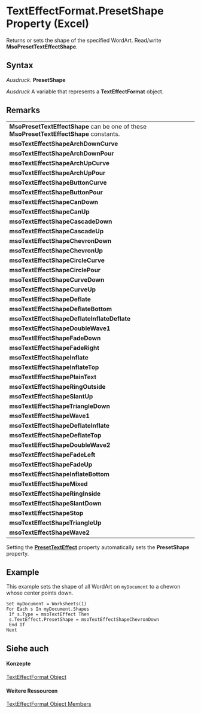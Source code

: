 
# TextEffectFormat.PresetShape Property (Excel)

Returns or sets the shape of the specified WordArt. Read/write  **MsoPresetTextEffectShape**.


## Syntax

 _Ausdruck_. **PresetShape**

 _Ausdruck_ A variable that represents a **TextEffectFormat** object.


## Remarks


||
|:-----|
|**MsoPresetTextEffectShape** can be one of these **MsoPresetTextEffectShape** constants.|
|**msoTextEffectShapeArchDownCurve**|
|**msoTextEffectShapeArchDownPour**|
|**msoTextEffectShapeArchUpCurve**|
|**msoTextEffectShapeArchUpPour**|
|**msoTextEffectShapeButtonCurve**|
|**msoTextEffectShapeButtonPour**|
|**msoTextEffectShapeCanDown**|
|**msoTextEffectShapeCanUp**|
|**msoTextEffectShapeCascadeDown**|
|**msoTextEffectShapeCascadeUp**|
|**msoTextEffectShapeChevronDown**|
|**msoTextEffectShapeChevronUp**|
|**msoTextEffectShapeCircleCurve**|
|**msoTextEffectShapeCirclePour**|
|**msoTextEffectShapeCurveDown**|
|**msoTextEffectShapeCurveUp**|
|**msoTextEffectShapeDeflate**|
|**msoTextEffectShapeDeflateBottom**|
|**msoTextEffectShapeDeflateInflateDeflate**|
|**msoTextEffectShapeDoubleWave1**|
|**msoTextEffectShapeFadeDown**|
|**msoTextEffectShapeFadeRight**|
|**msoTextEffectShapeInflate**|
|**msoTextEffectShapeInflateTop**|
|**msoTextEffectShapePlainText**|
|**msoTextEffectShapeRingOutside**|
|**msoTextEffectShapeSlantUp**|
|**msoTextEffectShapeTriangleDown**|
|**msoTextEffectShapeWave1**|
|**msoTextEffectShapeDeflateInflate**|
|**msoTextEffectShapeDeflateTop**|
|**msoTextEffectShapeDoubleWave2**|
|**msoTextEffectShapeFadeLeft**|
|**msoTextEffectShapeFadeUp**|
|**msoTextEffectShapeInflateBottom**|
|**msoTextEffectShapeMixed**|
|**msoTextEffectShapeRingInside**|
|**msoTextEffectShapeSlantDown**|
|**msoTextEffectShapeStop**|
|**msoTextEffectShapeTriangleUp**|
|**msoTextEffectShapeWave2**|
Setting the  **[PresetTextEffect](13ff8b1a-d12e-47c1-6f82-0b3b9b5a7bf4.md)** property automatically sets the **PresetShape** property.


## Example

This example sets the shape of all WordArt on  `myDocument` to a chevron whose center points down.


```
Set myDocument = Worksheets(1) 
For Each s In myDocument.Shapes 
 If s.Type = msoTextEffect Then 
 s.TextEffect.PresetShape = msoTextEffectShapeChevronDown 
 End If 
Next
```


## Siehe auch


#### Konzepte


[TextEffectFormat Object](7fe03721-6a45-569e-add4-fc8849c99535.md)
#### Weitere Ressourcen


[TextEffectFormat Object Members](http://msdn.microsoft.com/library/10d920d6-b96f-7afa-8e27-c22ba0926146%28Office.15%29.aspx)